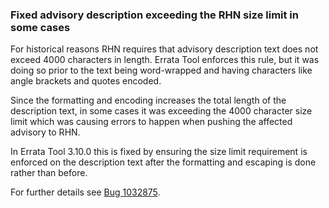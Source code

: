 ### Fixed advisory description exceeding the RHN size limit in some cases

For historical reasons RHN requires that advisory description text does not
exceed 4000 characters in length. Errata Tool enforces this rule, but it was
doing so prior to the text being word-wrapped and having characters like angle
brackets and quotes encoded.

Since the formatting and encoding increases the total length of the
description text, in some cases it was exceeding the 4000 character size limit
which was causing errors to happen when pushing the affected advisory to RHN.

In Errata Tool 3.10.0 this is fixed by ensuring the size limit requirement is
enforced on the description text after the formatting and escaping is done
rather than before.

For further details see
[Bug 1032875](https://bugzilla.redhat.com/show_bug.cgi?id=1032875).
